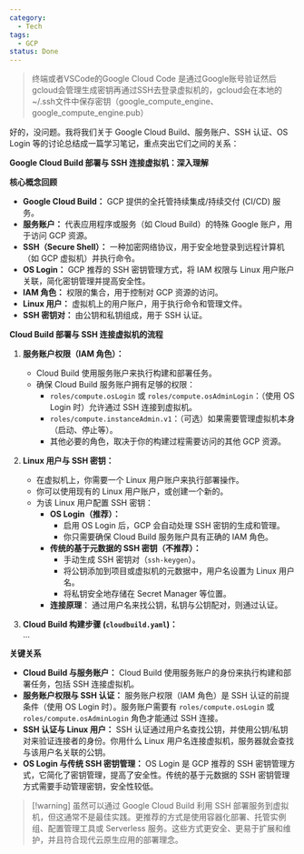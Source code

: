 ```yaml
---
category:
  - Tech
tags:
  - GCP
status: Done
---
```

> 终端或者VSCode的Google Cloud Code 是通过Google账号验证然后gcloud会管理生成密钥再通过SSH去登录虚拟机的，gcloud会在本地的~/.ssh文件中保存密钥（google_compute_engine、
  google_compute_engine.pub）

好的，没问题。我将我们关于 Google Cloud Build、服务账户、SSH 认证、OS Login 等的讨论总结成一篇学习笔记，重点突出它们之间的关系：

**Google Cloud Build 部署与 SSH 连接虚拟机：深入理解**

**核心概念回顾**

*   **Google Cloud Build：** GCP 提供的全托管持续集成/持续交付 (CI/CD) 服务。
*   **服务账户：** 代表应用程序或服务（如 Cloud Build）的特殊 Google 账户，用于访问 GCP 资源。
*   **SSH（Secure Shell）：** 一种加密网络协议，用于安全地登录到远程计算机（如 GCP 虚拟机）并执行命令。
*   **OS Login：** GCP 推荐的 SSH 密钥管理方式，将 IAM 权限与 Linux 用户账户关联，简化密钥管理并提高安全性。
*   **IAM 角色：** 权限的集合，用于控制对 GCP 资源的访问。
*   **Linux 用户：** 虚拟机上的用户账户，用于执行命令和管理文件。
*   **SSH 密钥对：** 由公钥和私钥组成，用于 SSH 认证。

**Cloud Build 部署与 SSH 连接虚拟机的流程**

1.  **服务账户权限（IAM 角色）：**

    *   Cloud Build 使用服务账户来执行构建和部署任务。
    *   确保 Cloud Build 服务账户拥有足够的权限：
        *   `roles/compute.osLogin` 或 `roles/compute.osAdminLogin`：（使用 OS Login 时）允许通过 SSH 连接到虚拟机。
        *   `roles/compute.instanceAdmin.v1`：（可选）如果需要管理虚拟机本身（启动、停止等）。
        *   其他必要的角色，取决于你的构建过程需要访问的其他 GCP 资源。

2.  **Linux 用户与 SSH 密钥：**

    *   在虚拟机上，你需要一个 Linux 用户账户来执行部署操作。
    *   你可以使用现有的 Linux 用户账户，或创建一个新的。
    *   为该 Linux 用户配置 SSH 密钥：
        *   **OS Login（推荐）：**
            *   启用 OS Login 后，GCP 会自动处理 SSH 密钥的生成和管理。
            *   你只需要确保 Cloud Build 服务账户具有正确的 IAM 角色。
        *   **传统的基于元数据的 SSH 密钥（不推荐）：**
            *   手动生成 SSH 密钥对（`ssh-keygen`）。
            *   将公钥添加到项目或虚拟机的元数据中，用户名设置为 Linux 用户名。
            *   将私钥安全地存储在 Secret Manager 等位置。
        *   **连接原理**： 通过用户名来找公钥，私钥与公钥配对，则通过认证。

3.  **Cloud Build 构建步骤 (`cloudbuild.yaml`)：**  
    ...

**关键关系**

*   **Cloud Build 与服务账户：** Cloud Build 使用服务账户的身份来执行构建和部署任务，包括 SSH 连接虚拟机。
*   **服务账户权限与 SSH 认证：** 服务账户权限（IAM 角色）是 SSH 认证的前提条件（使用 OS Login 时）。服务账户需要有 `roles/compute.osLogin` 或 `roles/compute.osAdminLogin` 角色才能通过 SSH 连接。
*   **SSH 认证与 Linux 用户：** SSH 认证通过用户名查找公钥，并使用公钥/私钥对来验证连接者的身份。你用什么 Linux 用户名连接虚拟机，服务器就会查找与该用户名关联的公钥。
*   **OS Login 与传统 SSH 密钥管理：** OS Login 是 GCP 推荐的 SSH 密钥管理方式，它简化了密钥管理，提高了安全性。传统的基于元数据的 SSH 密钥管理方式需要手动管理密钥，安全性较低。

>[!warning] 虽然可以通过 Google Cloud Build 利用 SSH 部署服务到虚拟机，但这通常不是最佳实践。更推荐的方式是使用容器化部署、托管实例组、配置管理工具或 Serverless 服务。这些方式更安全、更易于扩展和维护，并且符合现代云原生应用的部署理念。

